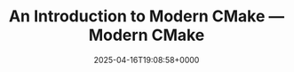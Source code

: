 ---
title: An Introduction to Modern CMake — Modern CMake
slug: 20250416T190858
date: 2025-04-16T19:08:58+0000
params:
  url: https://cliutils.gitlab.io/modern-cmake/README.html
tags:
- cmake
- to-read
---